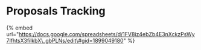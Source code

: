 # Proposals Tracking

{% embed url="https://docs.google.com/spreadsheets/d/1FV8iz4ebZb4E3nXckzPsWy7IfhtsX3filkbX\_gbPLNs/edit\#gid=1899049180" %}



